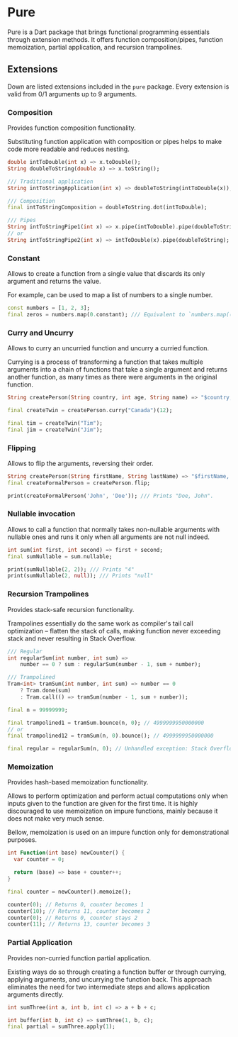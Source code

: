 # Pure

Pure is a Dart package that brings functional programming essentials through extension methods. It offers function composition/pipes, function memoization, partial application, and recursion trampolines. 

## Extensions

Down are listed extensions included in the `pure` package. Every extension is valid from 0/1 arguments up to 9 arguments.

### Composition

Provides function composition functionality. 

Substituting function application with composition or pipes helps to make code more readable and reduces nesting.

```dart
double intToDouble(int x) => x.toDouble();
String doubleToString(double x) => x.toString();

/// Traditional application
String intToStringApplication(int x) => doubleToString(intToDouble(x));

/// Composition
final intToStringComposition = doubleToString.dot(intToDouble);

/// Pipes
String intToStringPipe1(int x) => x.pipe(intToDouble).pipe(doubleToString); 
// or 
String intToStringPipe2(int x) => intToDouble(x).pipe(doubleToString); 
```

### Constant

Allows to create a function from a single value that discards its only argument and returns the value.

For example, can be used to map a list of numbers to a single number.

```dart
const numbers = [1, 2, 3];
final zeros = numbers.map(0.constant); /// Equivalent to `numbers.map((number) => 0);`
```

### Curry and Uncurry

Allows to curry an uncurried function and uncurry a curried function.

Currying is a process of transforming a function that takes multiple arguments into a chain of functions that take a single argument and returns another function, as many times as there were arguments in the original function.

```dart
String createPerson(String country, int age, String name) => "$country, $name, $age";

final createTwin = createPerson.curry("Canada")(12);

final tim = createTwin("Tim");
final jim = createTwin("Jim");
```


### Flipping

Allows to flip the arguments, reversing their order. 

```dart
String createPerson(String firstName, String lastName) => "$firstName, $lastName";
final createFormalPerson = createPerson.flip;

print(createFormalPerson('John', 'Doe')); /// Prints "Doe, John".
```

### Nullable invocation

Allows to call a function that normally takes non-nullable arguments with nullable ones and runs it only when all arguments are not null indeed.

```dart
int sum(int first, int second) => first + second;
final sumNullable = sum.nullable;

print(sumNullable(2, 2)); /// Prints "4"
print(sumNullable(2, null)); /// Prints "null"
```

### Recursion Trampolines

Provides stack-safe recursion functionality. 

Trampolines essentially do the same work as compiler's tail call optimization – flatten the stack of calls, making function never exceeding stack and never resulting in Stack Overflow.

```dart
/// Regular
int regularSum(int number, int sum) =>
    number == 0 ? sum : regularSum(number - 1, sum + number);

/// Trampolined
Tram<int> tramSum(int number, int sum) => number == 0
    ? Tram.done(sum)
    : Tram.call(() => tramSum(number - 1, sum + number));

final n = 99999999;

final trampolined1 = tramSum.bounce(n, 0); // 4999999950000000
// or
final trampolined12 = tramSum(n, 0).bounce(); // 4999999950000000

final regular = regularSum(n, 0); // Unhandled exception: Stack Overflow
```

### Memoization

Provides hash-based memoization functionality. 

Allows to perform optimization and perform actual computations only when inputs given to the function are given for the first time. It is highly discouraged to use memoization on impure functions, mainly because it does not make very much sense.

Bellow, memoization is used on an impure function only for demonstrational purposes.

```dart
int Function(int base) newCounter() {
  var counter = 0;

  return (base) => base + counter++;
}

final counter = newCounter().memoize();

counter(0); // Returns 0, counter becomes 1
counter(10); // Returns 11, counter becomes 2
counter(0); // Returns 0, counter stays 2
counter(11); // Returns 13, counter becomes 3
```

### Partial Application

Provides non-curried function partial application. 

Existing ways do so through creating a function buffer or through currying, applying arguments, and uncurrying the function back. This approach eliminates the need for two intermediate steps and allows application arguments directly.

```dart
int sumThree(int a, int b, int c) => a + b + c;

int buffer(int b, int c) => sumThree(1, b, c);
final partial = sumThree.apply(1);
```

